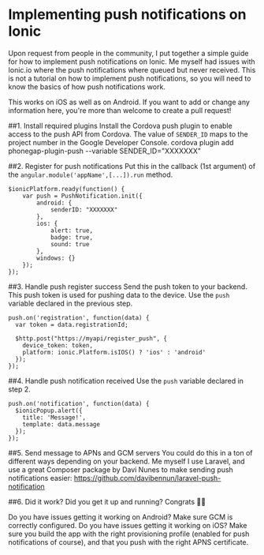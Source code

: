 # Implementing push notifications on Ionic
Upon request from people in the community, I put together a simple guide for how to implement push notifications on Ionic. Me myself had issues with Ionic.io where the push notifications where queued but never received.
This is not a tutorial on how to implement push notifications, so you will need to know the basics of how push notifications work.

This works on iOS as well as on Android.
If you want to add or change any information here, you're more than welcome to create a pull request!

##1. Install required plugins
Install the Cordova push plugin to enable access to the push API from Cordova. The value of `SENDER_ID` maps to the project number in the Google Developer Console.
    cordova plugin add phonegap-plugin-push --variable SENDER_ID="XXXXXXX"

##2. Register for push notifications
Put this in the callback (1st argument) of the `angular.module('appName',[...]).run` method.

    $ionicPlatform.ready(function() {
        var push = PushNotification.init({
            android: {
                senderID: "XXXXXXX"
            },
            ios: {
                alert: true,
                badge: true,
                sound: true
            },
            windows: {}
        });
    });
    
##3. Handle push register success
Send the push token to your backend. This push token is used for pushing data to the device. Use the `push` variable declared in the previous step.

    push.on('registration', function(data) {
      var token = data.registrationId;

      $http.post("https://myapi/register_push", {
        device_token: token,
        platform: ionic.Platform.isIOS() ? 'ios' : 'android'
      });
    });
    
##4. Handle push notification received
Use the `push` variable declared in step 2.

  	push.on('notification', function(data) {
  	  $ionicPopup.alert({
  	    title: 'Message!',
  	    template: data.message
  	  });
  	});
  	
##5. Send message to APNs and GCM servers
You could do this in a ton of different ways depending on your backend. Me myself I use Laravel, and use a great Composer package by Davi Nunes to make sending push notifications easier: https://github.com/davibennun/laravel-push-notification

##6. Did it work?
Did you get it up and running? Congrats 🎉🎉

Do you have issues getting it working on Android? Make sure GCM is correctly configured.
Do you have issues getting it working on iOS? Make sure you build the app with the right provisioning profile (enabled for push notifications of course), and that you push with the right APNS certificate.
